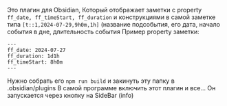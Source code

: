 Это плагин для Obsidian,
Который отображает заметки с property `ff_date, ff_timeStart, ff_duration` и конструкциями в самой заметке типа `[t::1,2024-07-29,9h0m,1h]` (название подсобытия, его дата, начало события в дне, длительность события
Пример property заметки:
```
---
ff_date: 2024-07-27
ff_duration: 1d1h
ff_timeStart: 8h0m
---
```

Нужно собрать его `npm run build` и закинуть эту папку в .obsidian/plugins
В самой программе включить этот плагин и все...
Он запускается через кнопку на SideBar (info)
